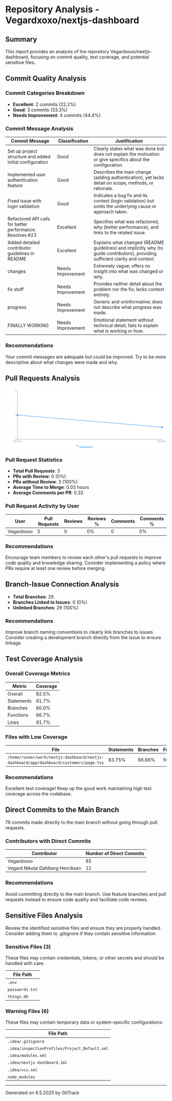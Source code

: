 # Repository Analysis - Vegardxoxo/nextjs-dashboard

## Summary

This report provides an analysis of the repository Vegardxoxo/nextjs-dashboard, focusing on commit quality, test coverage, and potential sensitive files.

## Commit Quality Analysis



### Commit Categories Breakdown

- **Excellent**: 2 commits (22.2%)
- **Good**: 3 commits (33.3%)
- **Needs Improvement**: 4 commits (44.4%)

### Commit Message Analysis

| Commit Message | Classification | Justification |
|----------------|----------------|---------------|
| Set up project structure and added initial configuration | Good | Clearly states what was done but does not explain the motivation or give specifics about the configuration. |
| Implemented user authentication feature | Good | Describes the main change (adding authentication), yet lacks detail on scope, methods, or rationale. |
| Fixed issue with login validation | Good | Indicates a bug fix and its context (login validation) but omits the underlying cause or approach taken. |
| Refactored API calls for better performance. Resolves #23 | Excellent | Specifies what was refactored, why (better performance), and links to the related issue. |
| Added detailed contributor guidelines in README | Excellent | Explains what changed (README guidelines) and implicitly why (to guide contributors), providing sufficient clarity and context. |
| changes | Needs Improvement | Extremely vague; offers no insight into what was changed or why. |
| fix stuff | Needs Improvement | Provides neither detail about the problem nor the fix; lacks context entirely. |
| progress | Needs Improvement | Generic and uninformative; does not describe what progress was made. |
| FINALLY WORKING | Needs Improvement | Emotional statement without technical detail; fails to explain what is working or how. |

### Recommendations

Your commit messages are adequate but could be improved. Try to be more descriptive about what changes were made and why.

## Pull Requests Analysis
    

![Pull Requests Chart](./images/PULL_REQUESTS-Vegardxoxo-nextjs-dashboard-1746773270154.png)

### Pull Request Statistics

- **Total Pull Requests**: 3
- **PRs with Review**: 0 (0%)
- **PRs without Review**: 3 (100%)
- **Average Time to Merge**: 0.03 hours
- **Average Comments per PR**: 0.33

### Pull Request Activity by User

| User | Pull Requests | Reviews | Reviews % | Comments | Comments % |
|------|--------------|---------|-----------|----------|------------|
| Vegardxoxo | 3 | 0 | 0% | 0 | 0% |

### Recommendations

Encourage team members to review each other's pull requests to improve code quality and knowledge sharing. Consider implementing a policy where PRs require at least one review before merging.

## Branch-Issue Connection Analysis

- **Total Branches**: 29
- **Branches Linked to Issues**: 0 (0%)
- **Unlinked Branches**: 29 (100%)

### Recommendations

Improve branch naming conventions to clearly link branches to issues. Consider creating a development branch directly from the issue to ensure linkage.

## Test Coverage Analysis

### Overall Coverage Metrics

| Metric | Coverage |
|--------|----------|
| Overall | 82.5% |
| Statements | 91.7% |
| Branches | 80.0% |
| Functions | 66.7% |
| Lines | 91.7% |

### Files with Low Coverage

| File | Statements | Branches | Functions |
|------|------------|----------|----------|
| `/home/runner/work/nextjs-dashboard/nextjs-dashboard/app/dashboard/customers/page.tsx` | 83.75% | 66.66% | 50% |

### Recommendations

Excellent test coverage! Keep up the good work maintaining high test coverage across the codebase.

## Direct Commits to the Main Branch

76 commits made directly to the main branch without going through pull requests.

### Contributors with Direct Commits

| Contributor | Number of Direct Commits |
|-------------|--------------------------|
| Vegardxoxo | 65 |
| Vegard Nikolai Dahlberg Henriksen | 11 |

### Recommendations

Avoid committing directly to the main branch. Use feature branches and pull requests instead to ensure code quality and facilitate code reviews.

## Sensitive Files Analysis

Review the identified sensitive files and ensure they are properly handled. Consider adding them to .gitignore if they contain sensitive information.

### Sensitive Files (3)

These files may contain credentials, tokens, or other secrets and should be handled with care:

| File Path |
|-----------|
| `.env` |
| `passwords.txt` |
| `things.db` |

### Warning Files (6)

These files may contain temporary data or system-specific configurations:

| File Path |
|-----------|
| `.idea/.gitignore` |
| `.idea/inspectionProfiles/Project_Default.xml` |
| `.idea/modules.xml` |
| `.idea/nextjs-dashboard.iml` |
| `.idea/vcs.xml` |
| `node_modules` |

---
Generated on 9.5.2025 by GitTrack